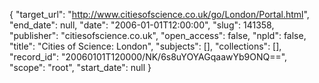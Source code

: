 {
  "target_url": "http://www.citiesofscience.co.uk/go/London/Portal.html", 
  "end_date": null, 
  "date": "2006-01-01T12:00:00", 
  "slug": 141358, 
  "publisher": "citiesofscience.co.uk", 
  "open_access": false, 
  "npld": false, 
  "title": "Cities of Science: London", 
  "subjects": [], 
  "collections": [], 
  "record_id": "20060101T120000/NK/6s8uYOYAGqaawYb9ONQ==", 
  "scope": "root", 
  "start_date": null
}

